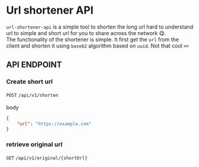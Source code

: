 # Url shortener API
`url-shortener-api` is a simple tool to shorten the long url hard to understand url to simple and short url for you to share across the network :yum:.
<br>
The functionality of the shortener is simple. It first get the `url` from the client and shorten it using `base62` algorithm based on `uuid`. Not that cool :zzz:

## API ENDPOINT
### Create short url
`POST` `/api/v1/shorten`
<br>
<br>
body
```json
{
    "url": "https://example.com"
}
```
### retrieve original url
`GET` `/api/v1/original/{shortUrl}`

